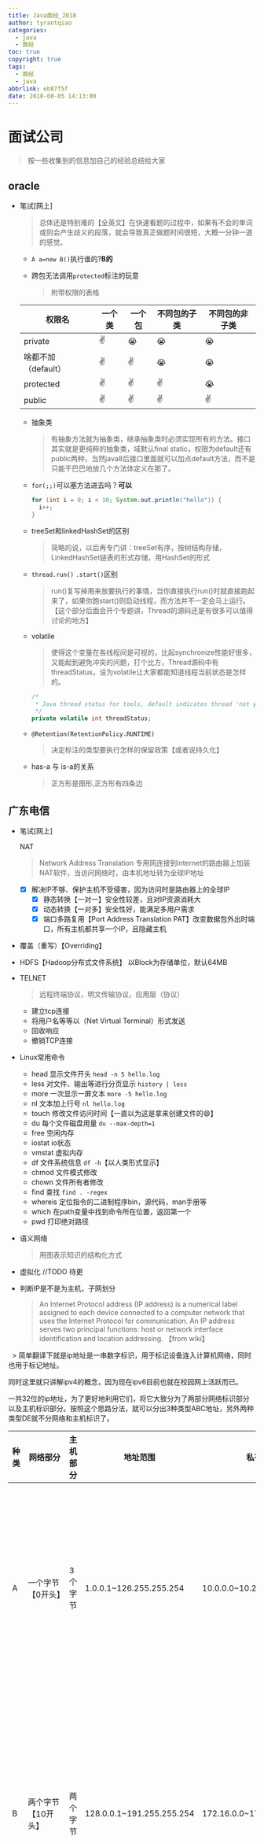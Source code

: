 ```yaml
---
title: Java面经_2018
author: tyrantqiao
categories:
  - java
  - 面经
toc: true
copyright: true
tags:
  - 面经
  - java
abbrlink: eb87f5f
date: 2018-08-05 14:13:00
---
```


# 面试公司

> 按一些收集到的信息加自己的经验总结给大家

## oracle

- 笔试[网上]
  > 总体还是特别难的【全英文】在快速看题的过程中，如果有不会的单词或则会产生歧义的段落，就会导致真正做题时间很短，大概一分钟一道的感觉。

  - `A a=new B()`执行谁的?**B的**
  
  - 跨包无法调用`protected`标注的玩意
    > 附带权限的表格

  | 权限名              | 一个类 | 一个包 | 不同包的子类 | 不同包的非子类 |
  | ------------------- | ------ | ------ | ------------ | -------------- |
  | private             | ✌      | 😭     | 😭           | 😭             |
  | 啥都不加（default） | ✌      | ✌      | 😭           | 😭             |
  | protected           | ✌      | ✌      | ✌            | 😭             |
  | public              | ✌      | ✌      | ✌            | ✌              |

  - 抽象类
    > 有抽象方法就为抽象类，继承抽象类时必须实现所有的方法。接口其实就是更纯粹的抽象类，域默认final static，权限为default还有public两种，当然java8后接口里面就可以加点default方法，而不是只能干巴巴地放几个方法体定义在那了。

  - `for(;;)`可以塞方法进去吗？**可以**

    ``` java
    for (int i = 0; i < 10; System.out.println("hello")) {
      i++;
    }
    ```

  - treeSet和linkedHashSet的区别
    > 简略的说，以后再专门讲：treeSet有序，按树结构存储，LinkedHashSet链表的形式存储，用HashSet的形式

  - `thread.run()` `.start()`区别
    > run()复写掉用来放要执行的事情，当你直接执行run()时就直接跑起来了，如果你跑start()则启动线程，而方法并不一定会马上运行。【这个部分后面会开个专题讲，Thread的源码还是有很多可以值得讨论的地方】

  - volatile
    > 使得这个变量在各线程间是可视的，比起synchronize性能好很多，又能起到避免冲突的问题，打个比方，Thread源码中有threadStatus，设为volatile让大家都能知道线程当前状态是怎样的。

    ``` java
    /*
     * Java thread status for tools, default indicates thread 'not yet started'
     */
    private volatile int threadStatus;
    ```

  - `@Retention(RetentionPolicy.RUNTIME)`
    > 决定标注的类型要执行怎样的保留政策【或者说持久化】

  - has-a 与 is-a的关系
    > 正方形是图形,正方形有四条边

## 广东电信

- 笔试[网上]
  
   NAT
  
  > Network Address Translation 专用网连接到Internet的路由器上加装NAT软件，当访问网络时，由本机地址转为全球IP地址

  - [x] 解决IP不够、保护主机不受侵害，因为访问时是路由器上的全球IP
    - [x] 静态转换【一对一】安全性较差，且对IP资源消耗大
    - [x] 动态转换【一对多】安全性好，能满足多用户需求
    - [x] 端口多路复用【Port Address Translation PAT】改变数据包外出时端口，所有主机都共享一个IP，且隐藏主机
- 覆盖（重写）【Overriding】
- HDFS【Hadoop分布式文件系统】
   以Block为存储单位，默认64MB
- TELNET
  > 远程终端协议，明文传输协议，应用层（协议）

  - 建立tcp连接
  - 将用户名等等以（Net Virtual Terminal）形式发送
  - 回收响应
  - 撤销TCP连接 
- Linux常用命令
  - head 显示文件开头 `head -n 5 hello.log`
  - less 对文件、输出等进行分页显示 `history | less`
  - more 一次显示一屏文本 `more -5 hello.log`
  - nl 文本加上行号 `nl hello.log`
  - touch 修改文件访问时间【一直以为这是拿来创建文件的:smile:】
  - du 每个文件磁盘用量 `du --max-depth=1`
  - free 空闲内存
  - iostat io状态
  - vmstat 虚拟内存
  - df 文件系统信息 `df -h`【以人类形式显示】
  - chmod 文件模式修改
  - chown 文件所有者修改
  - find 查找 `find . -regex`
  - whereis 定位指令的二进制程序bin，源代码，man手册等
  - which 在path变量中找到命令所在位置，返回第一个
  - pwd 打印绝对路径
- 语义网络
  > 用图表示知识的结构化方式
- 虚拟化 //TODO 待更
  
- 判断IP是不是为主机，子网划分
  > An Internet Protocol address (IP address) is a numerical label assigned to each device connected to a computer network that uses the Internet Protocol for communication. An IP address serves two principal functions: host or network interface identification and location addressing. 【from wiki】

    > 简单翻译下就是ip地址是一串数字标识，用于标记设备连入计算机网络，同时也用于标记地址。

同时这里就只讲解ipv4的概念，因为现在ipv6目前也就在校园网上活跃而已。

 一共32位的ip地址，为了更好地利用它们，将它大致分为了两部分网络标识部分以及主机标识部分。按照这个思路分法，就可以分出3种类型ABC地址，另外两种类型DE就不分网络和主机标识了。

| 种类 | 网络部分                  | 主机部分 | 地址范围                          | 私有地址                               | 保留地址                              | 优点                                                             | 缺点                                                                      |
| ---- | ------------------------- | -------- | --------------------------------- | -------------------------------------- | ------------------------------------- | ---------------------------------------------------------------- | ------------------------------------------------------------------------- |
| A    | 一个字节【0开头】         | 3个字节  | 1.0.0.1~126.255.255.254           | 10.0.0.0~10.255.255.255                | 127.x.x.x                             | 每个网络可以分配到1600多万的计算机，毕竟三个字节用于表示主机部分 | 但ip地址太少，也就126个，仅少部分政府部门和公司能用的起，apple之类的      |
| B    | 两个字节【10开头】        | 两个字节 | 128.0.0.1~191.255.255.254         | 172.16.0.0~172.31.255.255              | 169.254.x.x                           | 网络数量增大了，且同时每个网络ip也能分配65534台计算机            | 即便比A少了很多，但依然很少能有公司或组织用满，对于平民用户而言又太浪费了 |
| C    | 三个字节【110开头】       | 一个字节 | 192.0.0.1~223.255.255.254         | 192.168.0.0~192.168.255.255            | ----                                  | 网络ip多了                                                       | 不过导致主机ip减少了，不过通过子网掩码，这个问题其实现在也不大            |
| D    | 不分网络主机【1110开头】  | 不分     | 224.0.0.0-224.0.0.255【用于广播】 | 239.0.0.0-239.255.255.255 【用于测试】 | 224.0.1.0-238.255.255.255【用于组播】 | 多点广播地址用来一次寻址一组计算机，标识共享同一协议的一组计算机 | 这个不太清楚                                                              |
| E    | 不分网络主机【11110开头】 | 不分     | 240.0.0.0~255.255.255.254         | 无                                     | 无                                    | 用于测试、实验用                                                 | 不太清楚                                                                  |

### 子网掩码

> 子网掩码是一个32位地址，是与IP地址结合使用的一种技术。它的主要作用有两个，一是用于屏蔽IP地址的一部分以区别网络标识和主机标识，并说明该IP地址是在局域网上，还是在远程网上。二是用于将一个大的IP网络划分为若干小的子网络。

面试题常有：A、B的IP是否在同一子网下【子网N：xxx】

```code
R1=A&N=xxx;
R2=B&N=xxx;
若R1等于R2，则在同一子网
```

## 一智通（SaaS）

SpringBoot+SpringCloud+Docker

> 面试感触：对基础一定要牢，要有引导性地往自己熟悉的方面走，数据结构一定要了解，宁可说不会也不能说错的东西。

- Java特性：继承，多态，抽象，封装。
  - 继承：父子关系，体现is-a关系，节省不必要的重复代码。
  - 多态：一个接口，有不同的实现方式。(重载重写）
    > 但是需要满足继承，复写，父类引用指向子类对象。
  - 抽象： 通过把类的共同特性抽象出来，减少开发时间。
  - 封装： 类的体现，我们通过对象的形式去调用它的行为（方法），而不必知道它的具体实现。

- 栈，堆，图，队列····数据结构一定要扎实。
  - 栈：后入先出，保证出去的永远是最新的
  - 堆：也可命名为优先队列，是一棵树的数组体现，保证每次提取的是队列的第一个（最大，最小or其他设置）

- SQL语句掌握

- 应用发布，dependency如何分开war还是jar

- springCloud

- Docker

## 高新兴

- hashmap与concurrentHashMap
  > 注意concurretntHashMap的两个版本，segement以及基于CAX方式的大数组Node<k,v>

- redis与数据库如何实现一致化

- restfult service
  > 就是@service接口

- 多线程

- 爬虫如何实现

- 死锁

- Java项目